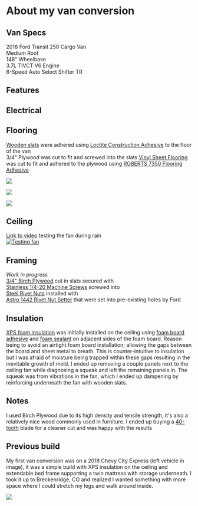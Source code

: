 # About my van conversion

## Van Specs
2018 Ford Transit 250 Cargo Van  
Medium Roof  
148" Wheelbase  
3.7L TIVCT V6 Engine  
6-Speed Auto Select Shifter TR  

## Features

## Electrical

## Flooring
[Wooden slats](https://www.homedepot.com/p/1-in-x-4-in-x-3-25-ft-Spruce-Pine-Fir-Common-Board-Bed-Slat-Actual-Dimensions-0-75-in-x-3-5-in-x-39-in-KDCBCC1439HFT/206883043) were adhered using [Loctite Construction Adhesive](https://amzn.to/3wcM9JM) to the floor of the van  
3/4" Plywood was cut to fit and screwed into the slats
[Vinyl Sheet Flooring](https://www.homedepot.com/p/TrafficMASTER-Scorched-Walnut-Grey-Wood-Residential-Vinyl-Sheet-Flooring-12ft-Wide-x-Cut-to-Length-C9450407C895P14/300866848) was cut to fit and adhered to the plywood using [ROBERTS 7350 Flooring Adhesive](https://amzn.to/365Vg4h)

![](https://lh3.googleusercontent.com/XYJ1yyWozC6sWaySFgsb3pHxFDfTeESE758GKFKZs2am0PoIReUlSrvJCHLrbbxBsFjmxFltVBjhyzThtizBeRiWxj5NU5x6rXLv0NYj5oqLUtVLTP1gvI1tyyrXDtyCnvxx120LFoA1p59XP4rub_pJn3xSo5ipYIuaOoVhn0vzTSEz4R5fTc-3EoEIpeuTXlc-uAxnpytyRmUzdzYzX4E853m1Vb-zOnllAuBpG9a8fu5mwZG56oqg5ftINDKZinOYZTSvlaMyg7Mzi9xGsH8fYY-54bSQXPuuUJsej7VL-uPjnSHNQYm4S22nFj7Wjssrc9UBRnWcLCFHL2l5meCHspb479-g4MH31x8UOZVM4dhMhxn6L_qu5qmXe9s3wTHmsVnSzB-Xt9CMyJK2U_qx8Q-uGNzA7MG6Mcs8hfE9s40CnTcKh8hn-l-NUpqWUbncKLh-k88ZXcgOm8PtROEy3y96JCcgbGSwT5KhTH0fyu1r68_kfkc_cktGCewzaUXKO_JsO0SHaZkx8Vs_kEMOfw1hByaqI3YbDjnqoPGXFG42qQMtelNdh8JTRI-VCfwuD6zPDdYuWKwrRlXGgMmJSTWnOsJDzKDMNL17LgUDqJFtE1J5bAxPUBICHEYJtbKBTa9alJDpLizXjgvgiRLLq6f_t95qfLWsFtxSRbRFkNXRvgmIXrLZVyzsBZzb2b7Fp-_EDW0qDpslrPr1QN7z=w1485-h1114-no?authuser=0)

![](https://lh3.googleusercontent.com/prcsYuQr0YuI2lxlv3B3sbeYlaJgzeuED0CCcgLq-0SwLv65B8n4DCF5n31AzeqIbfHXQ_K0zjQWf_mMMBvXFT6Gtpfs6JiwbUrTVH3r0CySxg-od3C3wmgoy7LBmcAf59dRmykz9_6z8rJt8KFlgp4KyZ0ZaEOyWw2e1ShxzxPNxnsj3VBqjNUPQjnig_CAwY1VxAvnnxvP4rZoDR-i2GHR_CcQ9GY5q4EqkbE4usdhQGonxNYP5sz41BRCE-YB5A_SLl0oyQt6RYKiNSbSHOyUb-CLzVy7CkQyqcHadhj6odeOVJj1M2QUPst0fNUDj6KQDJKX874eFxzpYyyUBuGQM8nqVRFSO_jG7ezv7k0k_nt9P9AtLhVJShxJ4HpcHjvUJNRe0_UsVFtjoKv0ZDa8g4Qw4UTYTI0VIbhqr-AZRZCCvtJXTTSKV7_n2vMtQ748B9xA8D3WZs_9aOQR-QYlgK97j3IYwOREj_dmbYD0PzPVEDc2uY0dqtPAoXFIHW6h5Z3517y1ZzO7ONkEemv2zjRm77SMPJdzMozjQXA7CpqbMaUg3e0C0XM_d9YgPS5qdguC4b-1-b-pxeikcFaaMbtQNR65O6y4pAQlXln_mMXaBXushz2UgidpU1ZYgJd06t4PhMmNSg74Z8nc-9MU-o3OpBBPzgID5x6d_8HjjT9PLd7BiuICXHfS0jvst5BFoQmxYFWSFrNbdEhNp-vJ=w1485-h1114-no?authuser=0)

![](https://lh3.googleusercontent.com/CHueQvYSC5mTIVSLUsnw7R5E-W-q5j11blkFIVCSIWm15Pj6MM8CgmJx_H19nBDv45N2tvA4pvi24A26FSi9AgOqgtR6xbiXijpH2FXCYA7JsNfMiRxcrGb-tWaZ-J2128KoroptEDoo6aB81yIYjW3Blqp3n2FPj2kFOinCpeH3CnOM3JYUd1tCkfwRMnvFs55L7XJPIq3dmx1yOKbQNSncW-OSlJOkTDu6CsD7r0Pp0meW8E5UTtNvJdV-D4f9A4AnK3exQm4f1quxc9ZcD6LVmpTYSO2pFoe89geIyZIgqvCucTrYet3FYAbkjKeVmSmVfN4C86awhxOxek8uM5wQRXIXjrKgJLzyDwmApori3PtxNMQAy6dNmRovTpPHb0RgX3rz8nSMStqe6RI87nOJSyzvzgTnQ1jBBhVCLAFafdnoWZBdp3yEVGKzuJH9R6v-PJNUayDn65oKURQEpCjGpW16YgnQNxtlpbhtMl-oHSz0-bVyGyGiwMDyBtNR1aoilBihUED0MfTPAzpHCoQyYVpQgfL8o9YIHMNfD3VNFgkNF-1OdJHwPgx0orRhlxDglLqIBWEAfR6ZTGnwTU30Qc1sVgel31rhREYpwYulhz2ua8MX68o0afUrg2vvjyn4q-zzM-KNVNhtqy91XHYuDoJ1qxTIWb5JgIzYmH917JFzdyyyPtNiO-iV060znqIN4xMpYKXdQFEhx9xV-Wro=w1485-h1980-no?authuser=0)

## Ceiling

[Link to video](https://youtu.be/DCxn2t7xEZo) testing the fan during rain  
[![Testing fan](http://i3.ytimg.com/vi/DCxn2t7xEZo/hqdefault.jpg)](https://youtu.be/DCxn2t7xEZo)

## Framing
_Work in progress_  
[3/4" Birch Plywood](https://www.homedepot.com/p/Columbia-Forest-Products-3-4-in-x-4-ft-x-8-ft-PureBond-Birch-Plywood-165921/100077837) cut in slats secured with  
[Stainless 1/4-20 Machine Screws](https://amzn.to/3h3vjZA) screwed into  
[Steel Rivet Nuts](https://amzn.to/3hlWk9A) installed with  
[Astro 1442 Rivet Nut Setter](https://amzn.to/3w7jJ3X) that were set into pre-existing holes by Ford

## Insulation
[XPS foam insulation](https://www.homedepot.com/p/Owens-Corning-FOAMULAR-150-1-in-x-4-ft-x-8-ft-R-5-Scored-Square-Edge-Rigid-Foam-Board-Insulation-Sheathing-20WE/207179253) was initially installed on the ceiling using [foam board adhesive](https://www.homedepot.com/p/Loctite-PL-300-10-fl-oz-Foamboard-Adhesive-1421941/202020476) and [foam sealant](https://www.homedepot.com/p/GREAT-STUFF-16-oz-Gaps-and-Cracks-Insulating-Foam-Sealant-with-Quick-Stop-Straw-99053937/206977048) on adjacent sides of the foam board. Reason being to avoid an airtight foam board installation; allowing the gaps between the board and sheet metal to breath. This is counter-intuitive to insulation but I was afraid of moisture being trapped within these gaps resulting in the inevitable growth of mold. I ended up removing a couple panels next to the ceiling fan while diagnosing a squeak and left the remaining panels in. The squeak was from vibrations in the fan, which I ended up dampening by reinforcing underneath the fan with wooden slats.

## Notes
I used Birch Plywood due to its high density and tensile strength, it's also a relatively nice wood commonly used in furniture. I ended up buying a [40-tooth](https://amzn.to/3hnm6u3) blade for a cleaner cut and was happy with the results

## Previous build
My first van conversion was on a 2018 Chevy City Express (left vehicle in image), it was a simple build with XPS insulation on the ceiling and extendable bed frame supporting a twin mattress with storage underneath. I took it up to Breckenridge, CO and realized I wanted something with more space where I could stretch my legs and walk around inside.

![](https://lh3.googleusercontent.com/CCNMD8XID6XhaS8fH3IrCEr0Bge5GluwQ5xQmacarBn6XuFSSwyv3osN5vgN1w6QNjseQhfSS-_ZHNgEhSJN9_17MMuYSj-7HG1WudnR-Si4I4LlUQUk7P7_3HOR70m4baqtEHzGV61KHrnc-_RcQYU_sUY8KVv2tHaDAWIrwXml-SPujjb0DSd6VL4g5uBbKJVgxswl4E23U3NR2KIma5sy0bI4saAhTSnT5eORfh50o9AtezsvMblG-iZzJeYXhDCW5HiPU6Pox8KWRNk3upYNLyiyG5deq_Ubv6Guf-JezchICc4YHzeqLMmHONvDZmQf5xTiJ3aBKYVjgfI5QUHqtCCpHKlF-tAH3hD7Oz6KfkP780DzjMLxXs-ZI3u3NPled-sqRvaOPo-1t-saKJ9AGkd2LxiWlmmoInQqVSbwcDlgpv6R_CBuu8Gqanit14g7qpailgPTewqZ8_ehj7yZEAK8Uz3BrmV3DlhtnHomAT7i0bV1Px71t_HLYSp6PYqBtPPJ737L_4wJlmSfKaagwUNL-6047WvDtGfiwa_7SegeGTM7dWdPPw7Qt9Kf-C2CSodXNrzGL848f9JARmVCJaFVmJAIVEuz2pa6liEa0-ODfl37si29KwnS7tK-kbubhZ5FRDYBRklUbJzpPQ5Zx4tIsgOro7iRX4zdr8hH0U7OrawvGUdP1NokdHeZyK7XRxp2mjTNy86JOTohpHuN=w1485-h1114-no?authuser=0)
